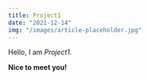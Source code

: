 ```yaml
---
title: Project1
date: "2021-12-14"
img: "/images/article-placeholder.jpg"
---
```


Hello, I am _Project1._

**Nice to meet you!**